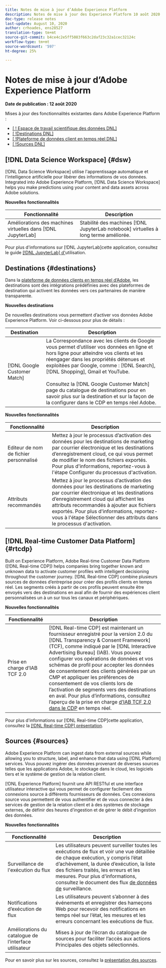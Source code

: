 ```yaml
---
title: Notes de mise à jour d’Adobe Experience Platform
description: Notes de mise à jour des Experience Platform 10 août 2020
doc-type: release notes
last-update: August 10, 2020
author: crhoades, ens28527
translation-type: tm+mt
source-git-commit: b4ce4c2e5ff5083f663c2daf23c32a1cec32124c
workflow-type: tm+mt
source-wordcount: '597'
ht-degree: 25%

---
```



# Notes de mise à jour d’Adobe Experience Platform

**Date de publication : 12 août 2020**

Mises à jour des fonctionnalités existantes dans Adobe Experience Platform :

- [[ ! Espace de travail scientifique des données DNL]](#dsw)
- [[ !Destinations DNL]](#destinations)
- [[ !Plateforme de données client en temps réel DNL]](#rtcdp)
- [[ !Sources DNL]](#sources)

## [!DNL Data Science Workspace] {#dsw}

[!DNL Data Science Workspace] utilise l&#39;apprentissage automatique et l&#39;intelligence artificielle pour libérer des informations de vos données. Integrated into Adobe Experience Platform, [!DNL Data Science Workspace] helps you make predictions using your content and data assets across Adobe solutions.

**Nouvelles fonctionnalités**

| Fonctionnalité | Description |
| ------- | ----------- |
| Améliorations des machines virtuelles dans [!DNL JupyterLab] | Stabilité des machines [!DNL JupyterLab notebook] virtuelles à long terme améliorée. |

Pour plus d&#39;informations sur [!DNL JupyterLab]cette application, consultez le guide [[!DNL JupyterLab] d&#39;](../../data-science-workspace/jupyterlab/overview.md)utilisation.

## Destinations {#destinations}

Dans la [plateforme de données clients en temps réel d’Adobe](../../rtcdp/overview.md), les destinations sont des intégrations prédéfinies avec des plateformes de destination qui activent les données vers ces partenaires de manière transparente.

**Nouvelles destinations**

De nouvelles destinations vous permettent d’activer vos données Adobe Experience Platform. Voir ci-dessous pour plus de détails :

| Destination | Description |
|--- | ---|
| [!DNL Google Customer Match] | La Correspondance avec les clients de Google vous permet d’utiliser vos données en ligne et hors ligne pour atteindre vos clients et les réengager dans les propriétés détenues et exploitées par Google, comme : [!DNL Search], [!DNL Shopping], Gmail et YouTube. <br><br> Consultez la [!DNL Google Customer Match] page [](/help/rtcdp/destinations/google-customer-match-destination.md) du catalogue de destinations pour en savoir plus sur la destination et sur la façon de la configurer dans le CDP en temps réel Adobe. |

**Nouvelles fonctionnalités**

| Fonctionnalité | Description |
|------- | -----------|
| Editeur de nom de fichier personnalisé | Mettez à jour le processus d’activation des données pour les destinations de marketing par courrier électronique et les destinations d’enregistrement cloud, ce qui vous permet de modifier le nom des fichiers exportés. Pour plus d&#39;informations, reportez-vous à l&#39;étape [](/help/rtcdp/destinations/activate-destinations.md#configure) Configurer du processus d&#39;activation. |
| Attributs recommandés | Mettez à jour le processus d’activation des données pour les destinations de marketing par courrier électronique et les destinations d’enregistrement cloud qui affichent les attributs recommandés à ajouter aux fichiers exportés. Pour plus d&#39;informations, reportez-vous à l&#39;étape [](/help/rtcdp/destinations/activate-destinations.md#select-attributes) Sélectionner des attributs dans le processus d&#39;activation. |

## [!DNL Real-time Customer Data Platform] {#rtcdp}

Built on Experience Platform, Adobe Real-time Customer Data Platform ([!DNL Real-time CDP]) helps companies bring together known and unknown data to activate customer profiles with intelligent decisioning throughout the customer journey. [!DNL Real-time CDP] combine plusieurs sources de données d’entreprise pour créer des profils clients en temps réel. Les segments créés à partir de ces profils peuvent ensuite être envoyés vers des destinations en aval afin de fournir des expériences client personnalisées un à un sur tous les canaux et périphériques.

**Nouvelles fonctionnalités**

| Fonctionnalité | Description |
| ------- | ----------- |
| Prise en charge d’IAB TCF 2.0 | [!DNL Real-time CDP] est maintenant un fournisseur enregistré pour la version 2.0 du [!DNL Transparency & Consent Framework] (TCF), comme indiqué par le [!DNL Interactive Advertising Bureau] (IAB). Vous pouvez configurer vos opérations de données et vos schémas de profil pour accepter les données de consentement des clients générées par un CMP et appliquer les préférences de consentement de vos clients lors de l’activation de segments vers des destinations en aval. Pour plus d’informations, consultez l’aperçu de la prise en charge [d’IAB TCF 2.0 dans le CDP](../../rtcdp/privacy/iab/overview.md) en temps réel. |

Pour plus d&#39;informations sur [!DNL Real-time CDP]cette application, consultez la [[!DNL Real-time CDP] présentation](../../rtcdp/overview.md).

## Sources {#sources}

Adobe Experience Platform can ingest data from external sources while allowing you to structure, label, and enhance that data using [!DNL Platform] services. Vous pouvez ingérer des données provenant de diverses sources telles que les applications Adobe, le stockage dans le cloud, les logiciels tiers et le système de gestion de la relation client.

[!DNL Experience Platform] fournit une API RESTful et une interface utilisateur interactive qui vous permet de configurer facilement des connexions source à différents fournisseurs de données. Ces connexions source vous permettent de vous authentifier et de vous connecter à des services de gestion de la relation client et à des systèmes de stockage externes, de définir des heures d’ingestion et de gérer le débit d’ingestion des données.

**Nouvelles fonctionnalités**

| Fonctionnalité | Description |
| ------- | ----------- |
| Surveillance de l&#39;exécution du flux | Les utilisateurs peuvent surveiller toutes les exécutions de flux et voir une vue détaillée de chaque exécution, y compris l’état d’achèvement, la durée d’exécution, la liste des fichiers traités, les erreurs et les mesures. Pour plus d&#39;informations, consultez le document des flux [de données de](../../sources/tutorials/ui/monitor.md) surveillance. |
| Notifications d’exécution de flux | Les utilisateurs peuvent s’abonner à des événements et enregistrer des hameçons Web pour recevoir des notifications en temps réel sur l’état, les mesures et les erreurs concernant les exécutions de flux. |
| Améliorations du catalogue de l’interface utilisateur | Mises à jour de l’écran du catalogue de sources pour faciliter l’accès aux actions Principales des objets sélectionnés. |

Pour en savoir plus sur les sources, consultez la [présentation des sources](../../sources/home.md).